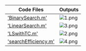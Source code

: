 | Code Files | Outputs |
|------------|---------|
|['BinarySearch.m'](./Codes/BinarySearch.m.txt)|![1.png](./Outputs/1.png)|
|['LinearSearch.m'](./Codes/LinearSearch.m)|![3.png](./Outputs/3.png)|
|['LSwithTC.m'](./Codes/LSwithTC.m)|![2.png](./Outputs/2.png)|
|['searchEfficiency.m'](./Codes/searchEfficiency.m)|![4.png](./Outputs/4.png)|

